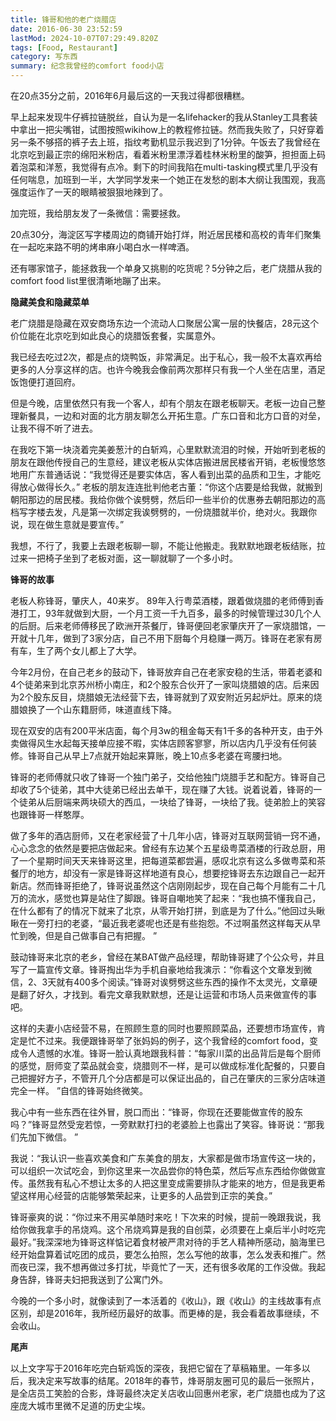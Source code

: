 ```yaml
---
title: 锋哥和他的老广烧腊店
date: 2016-06-30 23:52:59
lastMod: 2024-10-07T07:29:49.820Z
tags: [Food, Restaurant]
category: 写东西
summary: 纪念我曾经的comfort food小店
---
```


在20点35分之前，2016年6月最后这的一天我过得都很糟糕。

早上起来发现牛仔裤拉链脱丝，自认为是一名lifehacker的我从Stanley工具套装中拿出一把尖嘴钳，试图按照wikihow上的教程修拉链。然而我失败了，只好穿着另一条不够搭的裤子去上班，指纹考勤机显示我迟到了1分钟。午饭去了我曾经在北京吃到最正宗的绵阳米粉店，看着米粉里漂浮着桂林米粉里的酸笋，担担面上码着泡菜和洋葱，我觉得有点冷。剩下的时间我陷在multi-tasking模式里几乎没有任何喘息，加班到一半，大学同学发来一个她正在发愁的剧本大纲让我围观，我高强度运作了一天的眼睛被狠狠地辣到了。

加完班，我给朋友发了一条微信：需要拯救。

20点30分，海淀区写字楼周边的商铺开始打烊，附近居民楼和高校的青年们聚集在一起吃来路不明的烤串麻小喝白水一样啤酒。

还有哪家馆子，能拯救我一个单身又挑剔的吃货呢？5分钟之后，老广烧腊从我的comfort food list里很清晰地蹦了出来。

**隐藏美食和隐藏菜单**

老广烧腊是隐藏在双安商场东边一个流动人口聚居公寓一层的快餐店，28元这个价位能在北京吃到如此良心的烧腊饭套餐，实属意外。

我已经去吃过2次，都是点的烧鸭饭，非常满足。出于私心，我一般不太喜欢再给更多的人分享这样的店。也许今晚我会像前两次那样只有我一个人坐在店里，酒足饭饱便打道回府。

但是今晚，店里依然只有我一个客人，却有个朋友在跟老板聊天。老板一边自己整理新餐具，一边和对面的北方朋友聊怎么开拓生意。广东口音和北方口音的对垒，让我不得不听了进去。

在我吃下第一块浇着完美姜葱汁的白斩鸡，心里默默流泪的时候，开始听到老板的朋友在跟他传授自己的生意经，建议老板从实体店搬进居民楼省开销，老板慢悠悠地用广东普通话说：“我觉得还是要实体店，客人看到出菜的品质和卫生，才能吃得放心做得长久。” 老板的朋友连连批判他老古董：“你这个店要是给我做，就搬到朝阳那边的居民楼。我给你做个诶劈劈，然后印一些半价的优惠券去朝阳那边的高档写字楼去发，凡是第一次绑定我诶劈劈的，一份烧腊就半价，绝对火。我跟你说，现在做生意就是要宣传。”

我想，不行了，我要上去跟老板聊一聊，不能让他搬走。我默默地跟老板结账，拉过来一把椅子坐到了老板对面，这一聊就聊了一个多小时。

**锋哥的故事**

老板人称锋哥，肇庆人，40来岁。 89年入行粤菜酒楼，跟着做烧腊的老师傅到香港打工，93年就做到大厨，一个月工资一千九百多，最多的时候管理过30几个人的后厨。后来老师傅移民了欧洲开茶餐厅，锋哥便回老家肇庆开了一家烧腊馆，一开就十几年，做到了3家分店，自己不用下厨每个月稳赚一两万。锋哥在老家有房有车，生了两个女儿都上了大学。

今年2月份，在自己老乡的鼓动下，锋哥放弃自己在老家安稳的生活，带着老婆和4个徒弟来到北京苏州桥小南庄，和2个股东合伙开了一家叫烧腊娘的店。后来因为2个股东反目，烧腊娘无法经营下去，锋哥就到了双安附近另起炉灶。原来的烧腊娘换了一个山东籍厨师，味道直线下降。

现在双安的店有200平米店面，每个月3w的租金每天有1千多的各种开支，由于外卖做得风生水起每天接单应接不暇，实体店顾客寥寥，所以店内几乎没有任何装修。锋哥自己从早上7点就开始起来算账，晚上10点多老婆在弯腰扫地。

锋哥的老师傅就只收了锋哥一个独门弟子，交给他独门烧腊手艺和配方。锋哥自己却收了5个徒弟，其中大徒弟已经出去单干，现在赚了大钱。说着说着，锋哥的一个徒弟从后厨端来两块硕大的西瓜，一块给了锋哥，一块给了我。徒弟脸上的笑容也跟锋哥一样憨厚。

做了多年的酒店厨师，又在老家经营了十几年小店，锋哥对互联网营销一窍不通，心心念念的依然是要把店做起来。曾经有东边某个五星级粤菜酒楼的行政总厨，用了一个星期时间天天来锋哥这里，把每道菜都尝遍，感叹北京有这么多做粤菜和茶餐厅的地方，却没有一家是锋哥这样地道有良心，想要挖锋哥去东边跟自己一起开新店。然而锋哥拒绝了，锋哥说虽然这个店刚刚起步，现在自己每个月能有二十几万的流水，感觉也算是站住了脚跟。锋哥自嘲地笑了起来：“我也搞不懂我自己，在什么都有了的情况下就来了北京，从零开始打拼，到底是为了什么。”他回过头瞅瞅在一旁打扫的老婆，“最近我老婆呢也还是有些抱怨。不过啊虽然这样每天从早忙到晚，但是自己做事自己有把握。 ”

鼓动锋哥来北京的老乡，曾经在某BAT做产品经理，帮助锋哥建了个公众号，并且写了一篇宣传文章。锋哥掏出华为手机自豪地给我演示：“你看这个文章发到微信，2、3天就有400多个阅读。”锋哥对诶劈劈这些东西的操作不太灵光，文章硬是翻了好久，才找到。看完文章我默默想，还是让运营和市场人员来做宣传的事吧。

这样的夫妻小店经营不易，在照顾生意的同时也要照顾菜品，还要想市场宣传，肯定是忙不过来。我便跟锋哥举了张妈妈的例子，这个我曾经的comfort food，变成令人遗憾的水准。锋哥一脸认真地跟我科普：“每家川菜的出品背后是每个厨师的感觉，厨师变了菜品就会变，烧腊则不一样，是可以做成标准化配餐的，只要自己把握好方子，不管开几个分店都是可以保证出品的，自己在肇庆的三家分店味道完全一样。 ”自信的锋哥始终微笑。

我心中有一些东西在往外冒，脱口而出：“锋哥，你现在还要能做宣传的股东吗？”锋哥显然受宠若惊，一旁默默打扫的老婆脸上也露出了笑容。锋哥说：“那我们先加下微信。 ”

我说：“我认识一些喜欢美食和广东美食的朋友，大家都是做市场宣传这一块的，可以组织一次试吃会，到你这里来一次品尝你的特色菜，然后写点东西给你做做宣传。虽然我有私心不想让太多的人把这里变成需要排队才能来的地方，但是我更希望这样用心经营的店能够繁荣起来，让更多的人品尝到正宗的美食。”

锋哥豪爽的说：“你过来不用买单随时来吃！下次来的时候，提前一晚跟我说，我给你做我拿手的吊烧鸡。这个吊烧鸡算是我的自创菜，必须要在上桌后半小时吃完最好。”我深深地为锋哥这样惦记着食材被严肃对待的手艺人精神所感动，脑海里已经开始盘算着试吃团的成员，要怎么拍照，怎么写他的故事，怎么发表和推广。然而夜已深，我不想再做过多打扰，毕竟忙了一天，还有很多收尾的工作没做。我起身告辞，锋哥夫妇把我送到了公寓门外。

今晚的一个多小时，就像读到了一本活着的《收山》，跟《收山》的主线故事有点区别，却是2016年，我所经历最好的故事。而更棒的是，我会看着故事继续，不会收山。

**尾声**

以上文字写于2016年吃完白斩鸡饭的深夜，我把它留在了草稿箱里。一年多以后，我决定来写故事的结尾。2018年的春节，烽哥朋友圈可见的最后一张照片，是全店员工笑脸的合影，烽哥最终决定关店收山回惠州老家，老广烧腊也成为了这座庞大城市里微不足道的历史尘埃。
